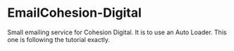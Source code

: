 # EmailCohesion-Digital
Small  emailing service for Cohesion Digital. It is to use an Auto Loader. This one is following the tutorial exactly.
